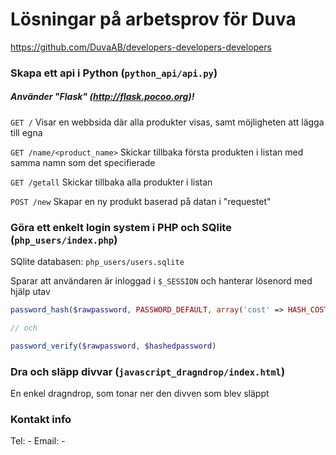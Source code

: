 # Lösningar på arbetsprov för Duva
https://github.com/DuvaAB/developers-developers-developers

### Skapa ett api i Python (`python_api/api.py`)

##### Använder "Flask" (http://flask.pocoo.org)!

`GET /` Visar en webbsida där alla produkter visas, samt möjligheten att lägga till egna

`GET /name/<product_name>` Skickar tillbaka första produkten i listan med samma namn som det specifierade

`GET /getall` Skickar tillbaka alla produkter i listan

`POST /new` Skapar en ny produkt baserad på datan i "requestet"

### Göra ett enkelt login system i PHP och SQlite (`php_users/index.php`)
SQlite databasen: `php_users/users.sqlite`

Sparar att användaren är inloggad i `$_SESSION` och hanterar lösenord med hjälp utav
```php
password_hash($rawpassword, PASSWORD_DEFAULT, array('cost' => HASH_COST));

// och

password_verify($rawpassword, $hashedpassword)
```

### Dra och släpp divvar (`javascript_dragndrop/index.html`)
En enkel dragndrop, som tonar ner den divven som blev släppt

### Kontakt info
Tel: -
Email: -
